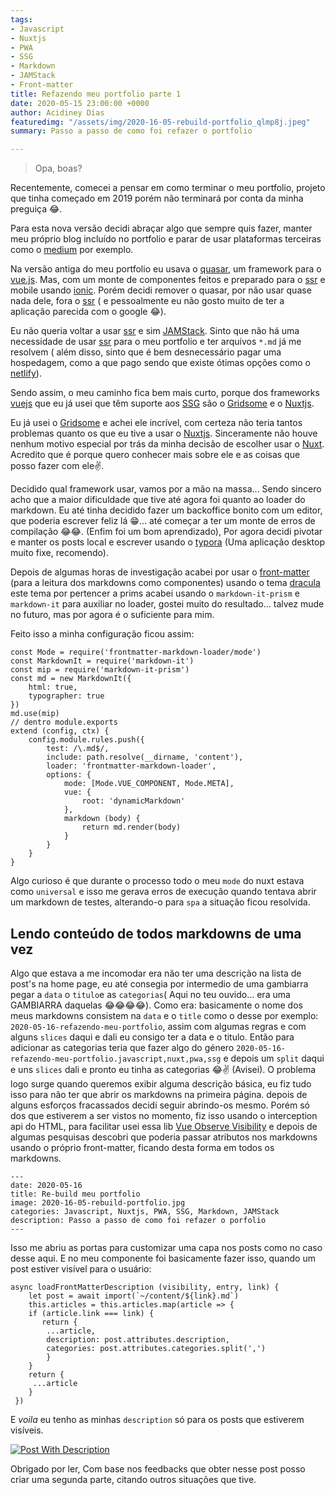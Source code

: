 ```yaml
---
tags:
- Javascript
- Nuxtjs
- PWA
- SSG
- Markdown
- JAMStack
- Front-matter
title: Refazendo meu portfolio parte 1
date: 2020-05-15 23:00:00 +0000
author: Acidiney Dias
featuredimg: "/assets/img/2020-16-05-rebuild-portfolio_qlmp8j.jpeg"
summary: Passo a passo de como foi refazer o portfolio

---
```

> Opa, boas?

Recentemente, comecei a pensar em como terminar o meu portfolio, projeto que tinha começado em 2019 porém não terminará por conta da minha preguiça 😂.

Para esta nova versão decidi abraçar algo que sempre quis fazer, manter meu próprio blog incluído no portfolio e parar de usar plataformas terceiras como o [medium](https://medium.com/@acidiney) por exemplo.

Na versão antiga do meu portfolio eu usava o [quasar](https://quasar.dev/), um framework para o [vue.js](https://vuejs.org/). Mas, com um monte de componentes feitos e preparado para o [ssr](https://medium.com/walmartlabs/the-benefits-of-server-side-rendering-over-client-side-rendering-5d07ff2cefe8) e mobile usando [ionic](https://ionicframework.com/). Porém decidi remover o quasar, por não usar quase nada dele, fora o [ssr](https://medium.com/walmartlabs/the-benefits-of-server-side-rendering-over-client-side-rendering-5d07ff2cefe8) ( e pessoalmente eu não gosto muito de ter a aplicação parecida com o google 😂).

Eu não queria voltar a usar [ssr](https://medium.com/walmartlabs/the-benefits-of-server-side-rendering-over-client-side-rendering-5d07ff2cefe8) e sim [JAMStack](https://jamstack.org/). Sinto que não há uma necessidade de usar [ssr](https://medium.com/walmartlabs/the-benefits-of-server-side-rendering-over-client-side-rendering-5d07ff2cefe8) para o meu portfolio e ter arquivos `*.md` já me resolvem ( além disso, sinto que é bem desnecessário pagar uma hospedagem, como a que pago sendo que existe ótimas opções como o [netlify](https://netlify.app/)).

Sendo assim, o meu caminho fica bem mais curto, porque dos frameworks [vuejs](https://vuejs.org/) que eu já usei que têm suporte aos [SSG](https://nuxtjs.org/guide#static-generated-pre-rendering) são o [Gridsome](https://gridsome.org/) e o [Nuxtjs](https://nuxtjs.org/).

Eu já usei o [Gridsome](https://gridsome.org/) e achei ele incrível, com certeza não teria tantos problemas quanto os que eu tive a usar o [Nuxtjs](https://nuxtjs.org/). Sinceramente não houve nenhum motivo especial por trás da minha decisão de escolher usar o [Nuxt](https://nuxtjs.org/). Acredito que é porque quero conhecer mais sobre ele e as coisas que posso fazer com ele✌.

Decidido qual framework usar, vamos por a mão na massa... Sendo sincero acho que a maior dificuldade que tive até agora foi quanto ao loader do markdown. Eu até tinha decidido fazer um backoffice bonito com um editor, que poderia escrever feliz lá 😁... até começar a ter um monte de erros de compilação 😂😂. (Enfim foi um bom aprendizado), Por agora decidi pivotar e manter os posts local e escrever usando o [typora](https://typora.com/) (Uma aplicação desktop muito fixe, recomendo).

Depois de algumas horas de investigação acabei por usar o [front-matter](https://github.com/jxson/front-matter) (para a leitura dos markdowns como componentes) usando o tema [dracula](https://github.com/dracula/prism) este tema por pertencer a prims acabei usando o `markdown-it-prism` e `markdown-it` para auxiliar no loader, gostei muito do resultado... talvez mude no futuro, mas por agora é o suficiente para mim.

Feito isso a minha configuração ficou assim:

    const Mode = require('frontmatter-markdown-loader/mode')
    const MarkdownIt = require('markdown-it')
    const mip = require('markdown-it-prism')
    const md = new MarkdownIt({
        html: true,
        typographer: true
    })
    md.use(mip)
    // dentro module.exports
    extend (config, ctx) {
        config.module.rules.push({
            test: /\.md$/,
            include: path.resolve(__dirname, 'content'),
            loader: 'frontmatter-markdown-loader',
            options: {
                mode: [Mode.VUE_COMPONENT, Mode.META],
                vue: {
                    root: 'dynamicMarkdown'
                },
                markdown (body) {
                    return md.render(body)
                }
            }
        }
    }

Algo curioso é que durante o processo todo o meu `mode` do nuxt estava como `universal` e isso me gerava erros de execução quando tentava abrir um markdown de testes, alterando-o para `spa` a situação ficou resolvida.

## Lendo conteúdo de todos markdowns de uma vez

Algo que estava a me incomodar era não ter uma descrição na lista de post's na home page, eu até consegia por intermedio de uma gambiarra pegar a `data` o `titulo`e as `categorias`( Aqui no teu ouvido... era uma GAMBIARRA daquelas 😂😂😂😂). Como era: basicamente o nome dos meus markdowns consistem na `data` e o `title` como o desse por exemplo: `2020-05-16-refazendo-meu-portfolio`, assim com algumas regras e com alguns `slices` daqui e dali eu consigo ter a data e o titulo. Então para adicionar as categorias teria que fazer algo do género `2020-05-16-refazendo-meu-portfolio.javascript,nuxt,pwa,ssg` e depois um `split` daqui e uns `slices` dali e pronto eu tinha as categorias 😂✌ (Avisei). O problema logo surge quando queremos exibir alguma descrição básica, eu fiz tudo isso para não ter que abrir os markdowns na primeira página. depois de alguns esforços fracassados decidi seguir abrindo-os mesmo. Porém só dos que estiverem a ser vistos no momento, fiz isso usando o interception api do HTML, para facilitar usei essa lib [Vue Observe Visibility](https://github.com/Akryum/vue-observe-visibility) e depois de algumas pesquisas descobri que poderia passar atributos nos markdowns usando o próprio front-matter, ficando desta forma em todos os markdowns.

    ---
    date: 2020-05-16
    title: Re-build meu portfolio
    image: 2020-16-05-rebuild-portfolio.jpg
    categories: Javascript, Nuxtjs, PWA, SSG, Markdown, JAMStack
    description: Passo a passo de como foi refazer o porfolio
    ---

Isso me abriu as portas para customizar uma capa nos posts como no caso desse aqui. E no meu componente foi basicamente fazer isso, quando um post estiver visível para o usuário:

    async loadFrontMatterDescription (visibility, entry, link) {
        let post = await import(`~/content/${link}.md`)
        this.articles = this.articles.map(article => {
        if (article.link === link) {
           return {
        	...article,
            description: post.attributes.description,
            categories: post.attributes.categories.split(',')
            }
        }
        return {
         ...article
        }
     })

E _voila_ eu tenho as minhas `description` só para os posts que estiverem visíveis.

[![Post With Description](https://camo.githubusercontent.com/ef0ca85770f6d8f2bcf8a97f70de7cef889fa8182022c2b01e5d5e1d31ff7788/68747470733a2f2f7265732e636c6f7564696e6172792e636f6d2f64736673666364796f2f696d6167652f75706c6f61642f76313539333837343733392f41636964696e6579446961732e6d652f323032302d31362d30352d72656275696c642d706f7274666f6c696f2f323032302d30352d31362d72656275696c642d6d65752d706f7274666f6c696f5f6d32356471772e706e67)](https://camo.githubusercontent.com/ef0ca85770f6d8f2bcf8a97f70de7cef889fa8182022c2b01e5d5e1d31ff7788/68747470733a2f2f7265732e636c6f7564696e6172792e636f6d2f64736673666364796f2f696d6167652f75706c6f61642f76313539333837343733392f41636964696e6579446961732e6d652f323032302d31362d30352d72656275696c642d706f7274666f6c696f2f323032302d30352d31362d72656275696c642d6d65752d706f7274666f6c696f5f6d32356471772e706e67)

Obrigado por ler, Com base nos feedbacks que obter nesse post posso criar uma segunda parte, citando outros situações que tive.
